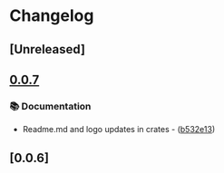 # Changelog

## [Unreleased]

## [0.0.7](https://github.com/takula-tech/nita-obel/compare/obel_api-v0.0.6...obel_api-v0.0.7)

### 📚 Documentation

- Readme.md and logo updates in crates - ([b532e13](https://github.com/takula-tech/nita-obel/commit/b532e13ceface01aa7d69ce563ccce7893b815b6))

## [0.0.6]
